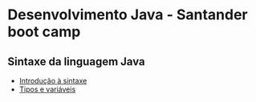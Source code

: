 # Desenvolvimento Java - Santander boot camp

## Sintaxe da linguagem Java
- [Introdução à sintaxe](./Sintaxe-Java/Introdução-à-sintaxe)
- [Tipos e variáveis](./Sintaxe-Java/Tipos-e-variáveis)